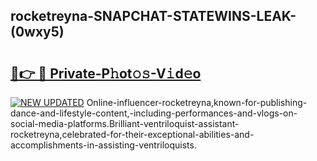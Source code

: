 ## rocketreyna-SNAPCHAT-STATEWINS-LEAK-(0wxy5)


# <h2><a href="https://mediaupload.pro?-20M">🔗👉 🔴 Private-P𝚑ot𝚘𝚜-V𝚒d𝚎o</a></h2>

[![NEW UPDATED](https://i.imgur.com/0qMVB7G.gif)](https://mediaupload.pro?-20M)
Online-influencer-rocketreyna,known-for-publishing-dance-and-lifestyle-content,-including-performances-and-vlogs-on-social-media-platforms.Brilliant-ventriloquist-assistant-rocketreyna,celebrated-for-their-exceptional-abilities-and-accomplishments-in-assisting-ventriloquists.  